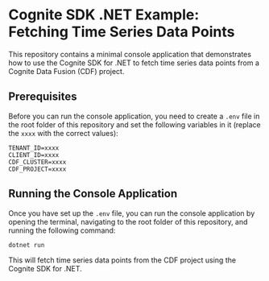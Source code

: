 # Cognite SDK .NET Example: Fetching Time Series Data Points
This repository contains a minimal console application that demonstrates how to use the Cognite SDK for .NET to fetch time series data points from a Cognite Data Fusion (CDF) project.

## Prerequisites
Before you can run the console application, you need to create a `.env` file in the root folder of this repository and set the following variables in it (replace the `xxxx` with the correct values):
```env
TENANT_ID=xxxx
CLIENT_ID=xxxx
CDF_CLUSTER=xxxx
CDF_PROJECT=xxxx
```
## Running the Console Application
Once you have set up the `.env` file, you can run the console application by opening the terminal, navigating to the root folder of this repository, and running the following command:
```bash
dotnet run
```
This will fetch time series data points from the CDF project using the Cognite SDK for .NET.
